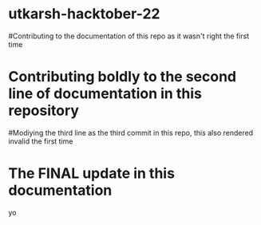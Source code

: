 # utkarsh-hacktober-22
#Contributing to the documentation of this repo as it wasn't right the first time
# Contributing boldly to the second line of documentation in this repository
#Modiying the third line as the third commit in this repo, this also rendered invalid the first time
# The FINAL update in this documentation
yo
